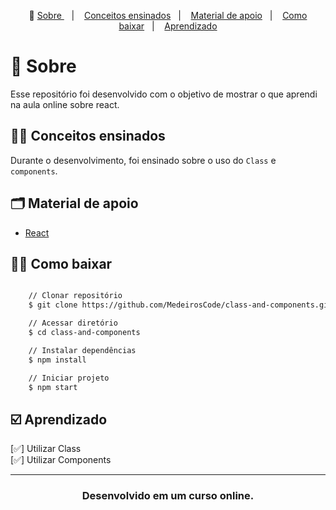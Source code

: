 <p align="center">🎉
  <a href="#-sobre"> Sobre </a>&nbsp;&nbsp;&nbsp;|&nbsp;&nbsp;&nbsp;
  <a href="#-conceitos-ensinados">Conceitos ensinados</a>&nbsp;&nbsp;&nbsp;|&nbsp;&nbsp;&nbsp;
  <a href="#-material-de-apoio">Material de apoio</a>&nbsp;&nbsp;&nbsp;|&nbsp;&nbsp;&nbsp;
  <a href="#-como-baixar">Como baixar</a>&nbsp;&nbsp;&nbsp;|&nbsp;&nbsp;&nbsp;
  <a href="#️-Aprendizado">Aprendizado</a>
</p>

# 🔖 Sobre

Esse repositório foi desenvolvido com o objetivo de mostrar o que aprendi na aula online sobre react.

## ✍🏻 Conceitos ensinados

Durante o desenvolvimento, foi ensinado sobre o uso do `Class` e `components`.

## 🗂 Material de apoio

- [React](https://www.typescriptlang.org/)

## 👍🏻 Como baixar

```bash

    // Clonar repositório
    $ git clone https://github.com/MedeirosCode/class-and-components.git

    // Acessar diretório
    $ cd class-and-components

    // Instalar dependências
    $ npm install

    // Iniciar projeto
    $ npm start
```

## ☑️ Aprendizado

[✅] Utilizar Class <br/>
[✅] Utilizar Components<br/>

---

<h3 align="center"> Desenvolvido em um curso online. </h3>
